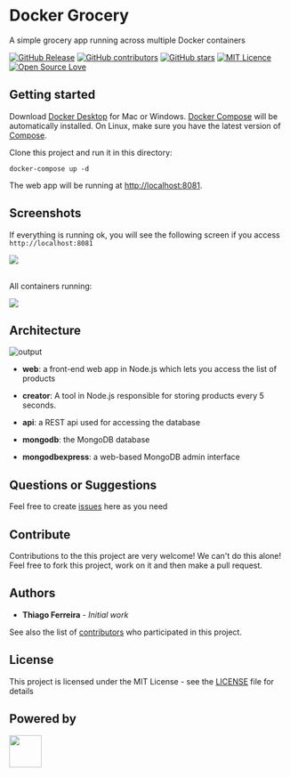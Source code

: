 # Docker Grocery

A simple grocery app running across multiple Docker containers

[![GitHub Release](https://img.shields.io/github/release/iselab-dearborn/docker-grocery.svg)](https://github.com/iselab-dearborn/docker-grocery/releases/latest)
[![GitHub contributors](https://img.shields.io/github/contributors/iselab-dearborn/docker-grocery.svg)](https://github.com/iselab-dearborn/docker-grocery/graphs/contributors)
[![GitHub stars](https://img.shields.io/github/stars/iselab-dearborn/docker-grocery.svg)](https://github.com/iselab-dearborn/docker-grocery)
[![MIT Licence](https://badges.frapsoft.com/os/mit/mit.svg?v=103)](https://opensource.org/licenses/mit-license.php)
[![Open Source Love](https://badges.frapsoft.com/os/v1/open-source.svg?v=103)](https://github.com/ellerbrock/open-source-badges/)


## Getting started

Download [Docker Desktop](https://www.docker.com/products/docker-desktop) for Mac or Windows. [Docker Compose](https://docs.docker.com/compose) will be automatically installed. On Linux, make sure you have the latest version of [Compose](https://docs.docker.com/compose/install/).

Clone this project and run it in this directory:

```
docker-compose up -d
```

The web app will be running at [http://localhost:8081](http://http://localhost:8081).

## Screenshots

If everything is running ok, you will see the following screen if you access `http://localhost:8081`

<kbd>
    <img src="https://user-images.githubusercontent.com/114015/103142130-61062f00-46cc-11eb-9a49-d2f3be7fe8ca.png"/>
</kbd>
<br/>
<br/>

All containers running:

<kbd>
    <img src="https://user-images.githubusercontent.com/114015/103142487-d294ac00-46d1-11eb-81cb-3627a822e71d.png"/>
</kbd>

## Architecture

![output](https://user-images.githubusercontent.com/114015/103141869-c48e5d80-46c8-11eb-891f-59cd893a487c.png)

- **web**: a front-end web app in Node.js which lets you access the list of products

- **creator**: A tool in Node.js responsible for storing products every 5 seconds.

- **api**: a REST api used for accessing the database

- **mongodb**: the MongoDB database

- **mongodbexpress**: a web-based MongoDB admin interface

## Questions or Suggestions

Feel free to create <a href="https://github.com/iselab-dearborn/docker-grocery/issues">issues</a> here as you need

## Contribute

Contributions to the this project are very welcome! We can't do this alone! Feel free to fork this project, work on it and then make a pull request.

## Authors

* **Thiago Ferreira** - *Initial work*

See also the list of [contributors](https://github.com/iselab-dearborn/docker-grocery/graphs/contributors) who participated in this project.

## License

This project is licensed under the MIT License - see the [LICENSE](LICENSE) file for details

## Powered by

<p float="left">
    <img src="https://user-images.githubusercontent.com/114015/77862143-99351b80-71e7-11ea-84b2-62038634f314.png" height="58px"/>
</p>
